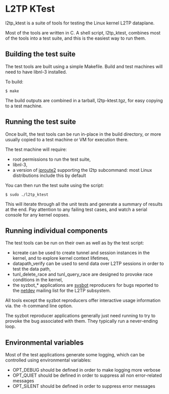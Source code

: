 # L2TP KTest

l2tp_ktest is a suite of tools for testing the Linux kernel L2TP dataplane.

Most of the tools are written in C.  A shell script, l2tp_ktest, combines most
of the tools into a test suite, and this is the easiest way to run them.

## Building the test suite

The test tools are built using a simple Makefile.  Build and test machines will
need to have libnl-3 installed.

To build:

    $ make

The build outputs are combined in a tarball, l2tp-ktest.tgz, for easy copying
to a test machine.

## Running the test suite

Once built, the test tools can be run in-place in the build directory, or
more usually copied to a test machine or VM for execution there.

The test machine will require:

* root permissions to run the test suite,
* libnl-3,
* a version of [iproute2](https://github.com/shemminger/iproute2) supporting the
  l2tp subcommand: most Linux distributions include this by default

You can then run the test suite using the script:

    $ sudo ./l2tp_ktest

This will iterate through all the unit tests and generate a summary of results
at the end.  Pay attention to any failing test cases, and watch a serial console
for any kernel oopses.

## Running individual components

The test tools can be run on their own as well as by the test script:

* kcreate can be used to create tunnel and session instances in the kernel,
  and to explore kernel context lifetimes,
* datapath_verify can be used to send data over L2TP sessions in order to
  test the data path,
* tunl_delete_race and tunl_query_race are designed to provoke race conditions
  in the kernel,
* the syzbot_* applications are [sysbot](https://github.com/google/syzkaller)
  reproducers for bugs reported to the [netdev](http://vger.kernel.org/vger-lists.html#netdev)
  mailing list for the L2TP subsystem.

All tools except the syzbot reproducers offer interactive usage information via.
the -h command line option.

The syzbot reproducer applications generally just need running to try to provoke the
bug associated with them.  They typically run a never-ending loop.

## Environmental variables

Most of the test applications generate some logging, which can be controlled using
environmental variables:

* OPT_DEBUG should be defined in order to make logging more verbose
* OPT_QUIET should be defined in order to suppress all non error-related messages
* OPT_SILENT should be defined in order to suppress error messages
